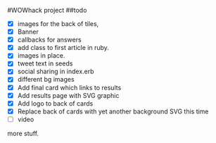 #WOWhack project
##todo
 - [x] images for the back  of tiles,
 - [x] Banner
 - [x] callbacks for answers
 - [x] add class to first article in ruby.
 - [x] images in place.
 - [x] tweet text in seeds
 - [x] social sharing in index.erb
 - [x] different bg images
 - [x] Add final card which links to results
 - [x] Add results page with SVG graphic
 - [x] Add logo to back of cards
 - [x] Replace back of cards with yet another background SVG this time
 - [ ] video

more stuff. 

